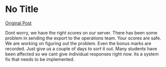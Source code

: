 # No Title

[Original Post](https://discourse.onlinedegree.iitm.ac.in/t/168832/119)

<p>Dont worry, we have the right scores on our server. There has been some problem in sending the export to the operations team. Your scores are safe. We are working on figuring out the problem. Even the bonus marks are recorded. Just give us a couple of days to sort it out. Many students have been affected so we cant give individual responses right now. Its a system fix that needs to be implemented.</p>